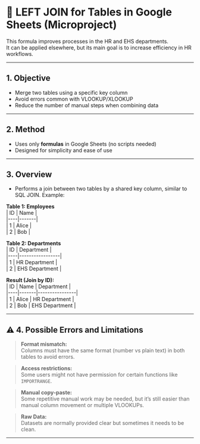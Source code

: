 # 🔗 LEFT JOIN for Tables in Google Sheets (Microproject)

This formula improves processes in the HR and EHS departments.  
It can be applied elsewhere, but its main goal is to increase efficiency in HR workflows.

---

##  1. Objective

- Merge two tables using a specific key column  
- Avoid errors common with VLOOKUP/XLOOKUP  
- Reduce the number of manual steps when combining data

---

##  2. Method

- Uses only **formulas** in Google Sheets (no scripts needed)  
- Designed for simplicity and ease of use

---

##  3. Overview

- Performs a join between two tables by a shared key column, similar to SQL JOIN. Example:

**Table 1: Employees**  
| ID | Name  |  
|----|-------|  
| 1  | Alice |  
| 2  | Bob   |  

**Table 2: Departments**  
| ID | Department      |  
|----|-----------------|  
| 1  | HR Department   |  
| 2  | EHS Department  |  

**Result (Join by ID):**  
| ID | Name  | Department     |  
|----|-------|----------------|  
| 1  | Alice | HR Department  |  
| 2  | Bob   | EHS Department |

---

## ⚠️ 4. Possible Errors and Limitations

> **Format mismatch:**  
> Columns must have the same format (number vs plain text) in both tables to avoid errors.  

> **Access restrictions:**  
> Some users might not have permission for certain functions like `IMPORTRANGE`.  

> **Manual copy-paste:**  
> Some repetitive manual work may be needed, but it’s still easier than manual column movement or multiple VLOOKUPs.

> **Raw Data:**  
> Datasets are normally provided clear but sometimes it needs to be clean.

---

